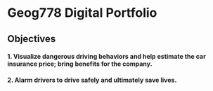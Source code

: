 # Geog778 Digital Portfolio
## Objectives
#### 1. Visualize dangerous driving behaviors and help estimate the car insurance price; bring benefits for the company.
#### 2. Alarm drivers to drive safely and ultimately save lives.

